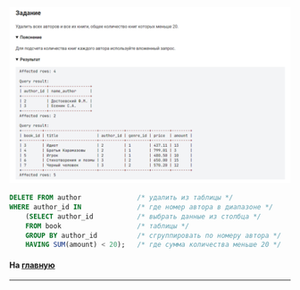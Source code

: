 

<img src="../art/2.3.5.task.png" alt="solution" >

```sql 
DELETE FROM author              /* удалить из таблицы */
WHERE author_id IN              /* где номер автора в диапазоне */
	(SELECT author_id           /* выбрать данные из столбца */
    FROM book                   /* таблицы */
    GROUP BY author_id          /* сгруппировать по номеру автора */
    HAVING SUM(amount) < 20);   /* где сумма количества меньше 20 */
```


#### На [главную](https://github.com/BEPb/stepik_sql#readme)

---


